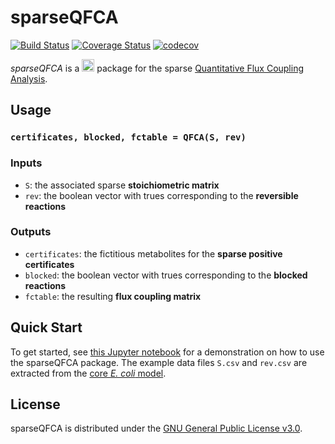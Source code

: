 # sparseQFCA
[![Build Status](https://travis-ci.com/mtefagh/sparseQFCA.svg?branch=master)](https://travis-ci.com/mtefagh/sparseQFCA)
[![Coverage Status](https://coveralls.io/repos/github/mtefagh/sparseQFCA/badge.svg?branch=master)](https://coveralls.io/github/mtefagh/sparseQFCA?branch=master)
[![codecov](https://codecov.io/gh/mtefagh/sparseQFCA/branch/master/graph/badge.svg)](https://codecov.io/gh/mtefagh/sparseQFCA)

*sparseQFCA* is a <img src="https://julialang.org/v2/img/logo.svg" height="20" /> package for the sparse [Quantitative Flux Coupling Analysis](https://mtefagh.github.io/qfca/).

## Usage
### `certificates, blocked, fctable = QFCA(S, rev)`

### Inputs
* `S`: the associated sparse **stoichiometric matrix**
* `rev`: the boolean vector with trues corresponding to the **reversible reactions**

### Outputs
* `certificates`: the fictitious metabolites for the **sparse positive certificates**
* `blocked`: the boolean vector with trues corresponding to the **blocked reactions**
* `fctable`: the resulting **flux coupling matrix**

## Quick Start
To get started, see [this Jupyter notebook](https://nbviewer.jupyter.org/github/mtefagh/demos/blob/master/sparseQFCA.ipynb) for a demonstration on how to use the sparseQFCA package.
The example data files `S.csv` and `rev.csv` are extracted from the [core *E. coli* model](http://systemsbiology.ucsd.edu/Downloads/EcoliCore).

## License
sparseQFCA is distributed under the [GNU General Public License v3.0](http://www.gnu.org/copyleft/gpl.html).
